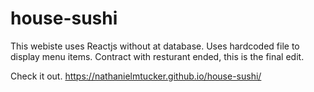 # house-sushi
This webiste uses Reactjs without at database. Uses hardcoded file to display menu items. Contract with resturant ended, this is the final edit.

Check it out. https://nathanielmtucker.github.io/house-sushi/
